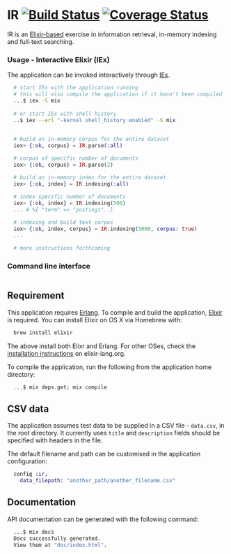 # IR [![Build Status](https://travis-ci.org/boonious/information_retrieval.svg?branch=master)](https://travis-ci.org/boonious/information_retrieval) [![Coverage Status](https://coveralls.io/repos/github/boonious/information_retrieval/badge.svg?branch=master)](https://coveralls.io/github/boonious/information_retrieval?branch=master)

IR is an [Elixir-based](https://elixir-lang.org) exercise in information retrieval, in-memory indexing and full-text searching.

### Usage - Interactive Elixir (IEx)

The application can be invoked interactively through [IEx](https://elixir-lang.org/getting-started/introduction.html#interactive-mode).


```bash
  # start IEx with the application running
  # this will also compile the application if it hasn't been compiled
  ...$ iex -S mix
    
  # or start IEx with shell history
  ..$ iex --erl "-kernel shell_history enabled" -S mix
  
```

```elixir
  # build an in-memory corpus for the entire dataset
  iex> {:ok, corpus} = IR.parse(:all)

  # corpus of specific number of documents
  iex> {:ok, corpus} = IR.parse(2)

  # build an in-memory index for the entire dataset
  iex> {:ok, index} = IR.indexing(:all)
  
  # index specific number of documents
  iex> {:ok, index} = IR.indexing(500)
  ... # %{ "term" => "postings"..}

  # indexing and build text corpus
  iex> {:ok, index, corpus} = IR.indexing(5000, corpus: true)
  ...

  # more instructions forthcoming
```

### Command line interface

```elixir

```

## Requirement
This application requires [Erlang](http://erlang.org/doc/installation_guide/INSTALL.html).
To compile and build the application, [Elixir](https://elixir-lang.org) is required.
You can install Elixir on OS X via Homebrew with:

```bash
  brew install elixir
```

The above install both Elixr and Erlang.
For other OSes, check the [installation instructions](http://elixir-lang.org/install.html) on elixir-lang.org.

To compile the application, run the following from the application home directory:

```elixir
  ...$ mix deps.get; mix compile
```

## CSV data

The application assumes test data to be supplied in a CSV file - `data.csv`, in the root directory.
It currently uses `title` and `description` fields should be specified with headers in the file.

The default filename and path can be customised in the application configuration:

```elixir
  config :ir,
    data_filepath: "another_path/another_filename.csv"
```

## Documentation

API documentation can be generated with the following command:

```bash
  ...$ mix docs
  Docs successfully generated.
  View them at "doc/index.html".
```



